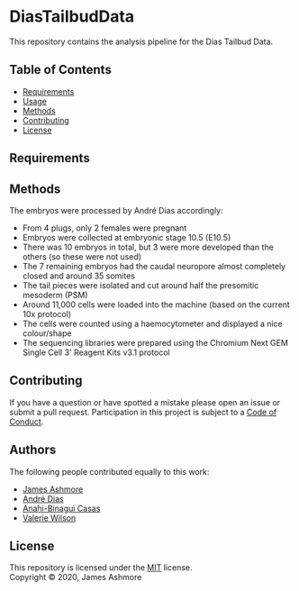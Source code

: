 DiasTailbudData
===============

This repository contains the analysis pipeline for the Dias Tailbud Data.

Table of Contents
-----------------

  * [Requirements](#requirements)
  * [Usage](#usage)
  * [Methods](#methods)
  * [Contributing](*contributing)
  * [License](#license)

Requirements
------------

Methods
-------

The embryos were processed by André Dias accordingly:

* From 4 plugs, only 2 females were pregnant
* Embryos were collected at embryonic stage 10.5 (E10.5)
* There was 10 embryos in total, but 3 were more developed than the others (so these were not used)
* The 7 remaining embryos had the caudal neuropore almost completely closed and around 35 somites
* The tail pieces were isolated and cut around half the presomitic mesoderm (PSM)
* Around 11,000 cells were loaded into the machine (based on the current 10x protocol)
* The cells were counted using a haemocytometer and displayed a nice colour/shape
* The sequencing libraries were prepared using the Chromium Next GEM Single Cell 3' Reagent Kits v3.1 protocol


Contributing
------------

If you have a question or have spotted a mistake please open an issue or submit a pull request. Participation in this project is subject to a [Code of Conduct](CONDUCT.md).

Authors
------

The following people contributed equally to this work:

  * [James Ashmore](https://www.ed.ac.uk/profile/james-ashmore)
  * [André Dias]()
  * [Anahi-Binagui Casas](https://www.ed.ac.uk/profile/anahi-binagui-casas)
  * [Valerie Wilson](https://www.ed.ac.uk/profile/valerie-wilson)

License
-------

This repository is licensed under the [MIT](#) license.  
Copyright &copy; 2020, James Ashmore
